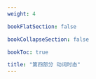 ```yaml
---
weight: 4

bookFlatSection: false

bookCollapseSection: false

bookToc: true

title: "第四部分 动词时态"
---
```

